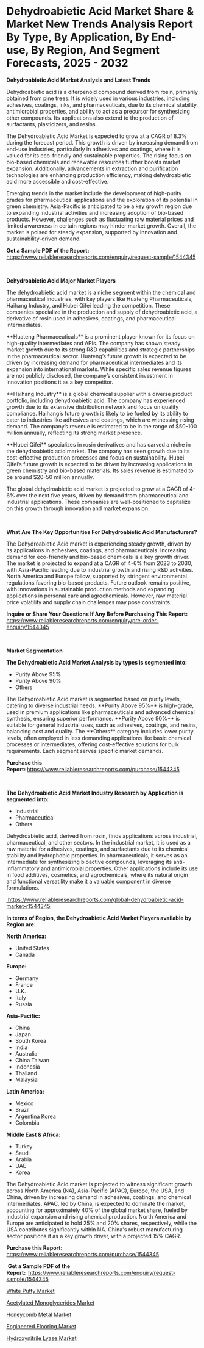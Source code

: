 <p><h1>Dehydroabietic Acid Market Share & Market New Trends Analysis Report By Type, By Application, By End-use, By Region, And Segment Forecasts, 2025 - 2032</h1></p><p><strong>Dehydroabietic Acid Market Analysis and Latest Trends</strong></p>
<p><p>Dehydroabietic acid is a diterpenoid compound derived from rosin, primarily obtained from pine trees. It is widely used in various industries, including adhesives, coatings, inks, and pharmaceuticals, due to its chemical stability, antimicrobial properties, and ability to act as a precursor for synthesizing other compounds. Its applications also extend to the production of surfactants, plasticizers, and resins.</p><p>The Dehydroabietic Acid Market is expected to grow at a CAGR of 8.3% during the forecast period. This growth is driven by increasing demand from end-use industries, particularly in adhesives and coatings, where it is valued for its eco-friendly and sustainable properties. The rising focus on bio-based chemicals and renewable resources further boosts market expansion. Additionally, advancements in extraction and purification technologies are enhancing production efficiency, making dehydroabietic acid more accessible and cost-effective.</p><p>Emerging trends in the market include the development of high-purity grades for pharmaceutical applications and the exploration of its potential in green chemistry. Asia-Pacific is anticipated to be a key growth region due to expanding industrial activities and increasing adoption of bio-based products. However, challenges such as fluctuating raw material prices and limited awareness in certain regions may hinder market growth. Overall, the market is poised for steady expansion, supported by innovation and sustainability-driven demand.</p></p>
<p><strong>Get a Sample PDF of the Report:&nbsp;</strong> <a href="https://www.reliableresearchreports.com/enquiry/request-sample/1544345?utm_campaign=40&utm_medium=2&utm_source=Github&utm_content=ia&utm_term=26012025&utm_id=dehydroabietic-acid">https://www.reliableresearchreports.com/enquiry/request-sample/1544345</a></p>
<p>&nbsp;</p>
<p><strong>Dehydroabietic Acid Major Market Players</strong></p>
<p><p>The dehydroabietic acid market is a niche segment within the chemical and pharmaceutical industries, with key players like Huateng Pharmaceuticals, Haihang Industry, and Hubei Qifei leading the competition. These companies specialize in the production and supply of dehydroabietic acid, a derivative of rosin used in adhesives, coatings, and pharmaceutical intermediates.</p><p>**Huateng Pharmaceuticals** is a prominent player known for its focus on high-quality intermediates and APIs. The company has shown steady market growth due to its strong R&D capabilities and strategic partnerships in the pharmaceutical sector. Huateng’s future growth is expected to be driven by increasing demand for pharmaceutical intermediates and its expansion into international markets. While specific sales revenue figures are not publicly disclosed, the company’s consistent investment in innovation positions it as a key competitor.</p><p>**Haihang Industry** is a global chemical supplier with a diverse product portfolio, including dehydroabietic acid. The company has experienced growth due to its extensive distribution network and focus on quality compliance. Haihang’s future growth is likely to be fueled by its ability to cater to industries like adhesives and coatings, which are witnessing rising demand. The company’s revenue is estimated to be in the range of $50-100 million annually, reflecting its strong market presence.</p><p>**Hubei Qifei** specializes in rosin derivatives and has carved a niche in the dehydroabietic acid market. The company has seen growth due to its cost-effective production processes and focus on sustainability. Hubei Qifei’s future growth is expected to be driven by increasing applications in green chemistry and bio-based materials. Its sales revenue is estimated to be around $20-50 million annually.</p><p>The global dehydroabietic acid market is projected to grow at a CAGR of 4-6% over the next five years, driven by demand from pharmaceutical and industrial applications. These companies are well-positioned to capitalize on this growth through innovation and market expansion.</p></p>
<p>&nbsp;</p>
<p><strong>What Are The Key Opportunities For Dehydroabietic Acid Manufacturers?</strong></p>
<p><p>The Dehydroabietic Acid market is experiencing steady growth, driven by its applications in adhesives, coatings, and pharmaceuticals. Increasing demand for eco-friendly and bio-based chemicals is a key growth driver. The market is projected to expand at a CAGR of 4-6% from 2023 to 2030, with Asia-Pacific leading due to industrial growth and rising R&D activities. North America and Europe follow, supported by stringent environmental regulations favoring bio-based products. Future outlook remains positive, with innovations in sustainable production methods and expanding applications in personal care and agrochemicals. However, raw material price volatility and supply chain challenges may pose constraints.</p></p>
<p><strong>Inquire or Share Your Questions If Any Before Purchasing This Report:</strong> <a href="https://www.reliableresearchreports.com/enquiry/pre-order-enquiry/1544345?utm_campaign=40&utm_medium=2&utm_source=Github&utm_content=ia&utm_term=26012025&utm_id=dehydroabietic-acid">https://www.reliableresearchreports.com/enquiry/pre-order-enquiry/1544345</a></p>
<p>&nbsp;</p>
<p><strong>Market Segmentation</strong></p>
<p><strong>The Dehydroabietic Acid Market Analysis by types is segmented into:</strong></p>
<p><ul><li>Purity Above 95%</li><li>Purity Above 90%</li><li>Others</li></ul></p>
<p><p>The Dehydroabietic Acid market is segmented based on purity levels, catering to diverse industrial needs. **Purity Above 95%** is high-grade, used in premium applications like pharmaceuticals and advanced chemical synthesis, ensuring superior performance. **Purity Above 90%** is suitable for general industrial uses, such as adhesives, coatings, and resins, balancing cost and quality. The **Others** category includes lower purity levels, often employed in less demanding applications like basic chemical processes or intermediates, offering cost-effective solutions for bulk requirements. Each segment serves specific market demands.</p></p>
<p><strong>Purchase this Report:&nbsp;</strong><a href="https://www.reliableresearchreports.com/purchase/1544345?utm_campaign=40&utm_medium=2&utm_source=Github&utm_content=ia&utm_term=26012025&utm_id=dehydroabietic-acid">https://www.reliableresearchreports.com/purchase/1544345</a></p>
<p>&nbsp;</p>
<p><strong>The Dehydroabietic Acid Market Industry Research by Application is segmented into:</strong></p>
<p><ul><li>Industrial</li><li>Pharmaceutical</li><li>Others</li></ul></p>
<p><p>Dehydroabietic acid, derived from rosin, finds applications across industrial, pharmaceutical, and other sectors. In the industrial market, it is used as a raw material for adhesives, coatings, and surfactants due to its chemical stability and hydrophobic properties. In pharmaceuticals, it serves as an intermediate for synthesizing bioactive compounds, leveraging its anti-inflammatory and antimicrobial properties. Other applications include its use in food additives, cosmetics, and agrochemicals, where its natural origin and functional versatility make it a valuable component in diverse formulations.</p></p>
<p><a href="https://www.reliableresearchreports.com/global-dehydroabietic-acid-market-r1544345?utm_campaign=40&utm_medium=2&utm_source=Github&utm_content=ia&utm_term=26012025&utm_id=dehydroabietic-acid">&nbsp;https://www.reliableresearchreports.com/global-dehydroabietic-acid-market-r1544345</a></p>
<p><strong>In terms of Region, the Dehydroabietic Acid Market Players available by Region are:</strong></p>
<p>
    <p> <strong> North America: </strong>
        <ul>
            <li>United States</li>
            <li>Canada</li>
        </ul>
        </p> 
    <p> <strong> Europe: </strong>
        <ul>
            <li>Germany</li>
            <li>France</li>
            <li>U.K.</li>
            <li>Italy</li>
            <li>Russia</li>
        </ul>
        </p> 
    <p> <strong> Asia-Pacific: </strong>
        <ul>
            <li>China</li>
            <li>Japan</li>
            <li>South Korea</li>
            <li>India</li>
            <li>Australia</li>
            <li>China Taiwan</li>
            <li>Indonesia</li>
            <li>Thailand</li>
            <li>Malaysia</li>
        </ul>
        </p> 
    <p> <strong> Latin America: </strong>
        <ul>
            <li>Mexico</li>
            <li>Brazil</li>
            <li>Argentina Korea</li>
            <li>Colombia</li>
        </ul>
        </p> 
    <p> <strong> Middle East & Africa: </strong>
        <ul>
            <li>Turkey</li>
            <li>Saudi</li>
            <li>Arabia</li>
            <li>UAE</li>
            <li>Korea</li>
        </ul>
    </p>
    </p>
<p><p>The Dehydroabietic Acid market is projected to witness significant growth across North America (NA), Asia-Pacific (APAC), Europe, the USA, and China, driven by increasing demand in adhesives, coatings, and chemical intermediates. APAC, led by China, is expected to dominate the market, accounting for approximately 40% of the global market share, fueled by industrial expansion and rising chemical production. North America and Europe are anticipated to hold 25% and 20% shares, respectively, while the USA contributes significantly within NA. China's robust manufacturing sector positions it as a key growth driver, with a projected 15% CAGR.</p></p>
<p><strong>Purchase this Report: </strong><a href="https://www.reliableresearchreports.com/purchase/1544345?utm_campaign=40&utm_medium=2&utm_source=Github&utm_content=ia&utm_term=26012025&utm_id=dehydroabietic-acid">https://www.reliableresearchreports.com/purchase/1544345</a></p>
<p>&nbsp;<strong>Get a Sample PDF of the Report:&nbsp;&nbsp;</strong><a href="https://www.reliableresearchreports.com/enquiry/request-sample/1544345?utm_campaign=40&utm_medium=2&utm_source=Github&utm_content=ia&utm_term=26012025&utm_id=dehydroabietic-acid">https://www.reliableresearchreports.com/enquiry/request-sample/1544345</a></p>
<p><strong></strong></p>
<p><p><a href="https://github.com/saroarmaicky/Market-Research-Report-List-1/blob/main/white-putty-market.md?utm_campaign=40&utm_medium=2&utm_source=Github&utm_content=ia&utm_term=26012025&utm_id=dehydroabietic-acid">White Putty Market</a></p><p><a href="https://github.com/ahamdyzabira4/Market-Research-Report-List-1/blob/main/acetylated-monoglycerides-market.md?utm_campaign=40&utm_medium=2&utm_source=Github&utm_content=ia&utm_term=26012025&utm_id=dehydroabietic-acid">Acetylated Monoglycerides Market</a></p><p><a href="https://github.com/saoutiguarro/Market-Research-Report-List-1/blob/main/honeycomb-metal-market.md?utm_campaign=40&utm_medium=2&utm_source=Github&utm_content=ia&utm_term=26012025&utm_id=dehydroabietic-acid">Honeycomb Metal Market</a></p><p><a href="https://github.com/klaassenmackenzie6/Market-Research-Report-List-1/blob/main/engineered-flooring-market.md?utm_campaign=40&utm_medium=2&utm_source=Github&utm_content=ia&utm_term=26012025&utm_id=dehydroabietic-acid">Engineered Flooring Market</a></p><p><a href="https://github.com/crosejeanetta00360/Market-Research-Report-List-1/blob/main/hydroxynitrile-lyase-market.md?utm_campaign=40&utm_medium=2&utm_source=Github&utm_content=ia&utm_term=26012025&utm_id=dehydroabietic-acid">Hydroxynitrile Lyase Market</a></p></p>